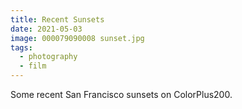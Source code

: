 ```yaml
---
title: Recent Sunsets
date: 2021-05-03
image: 000079090008 sunset.jpg
tags:
  - photography
  - film
---
```


Some recent San Francisco sunsets on ColorPlus200.


<v-img src="000079420027 sunset.jpg" alt="bar" :dirp="dir"></v-img>
<v-img src="000079090007 sunset.jpg" alt="bar" :dirp="dir"></v-img>
<v-img src="000079420011 sunset.jpg" alt="bar" :dirp="dir"></v-img>
<v-img src="000079090008 sunset.jpg" alt="bar" :dirp="dir"></v-img>
<v-img src="000079420007 sunset.jpg" alt="bar" :dirp="dir"></v-img>
<v-img src="000079420023 sunset.jpg" alt="bar" :dirp="dir"></v-img>